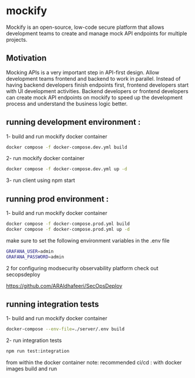 # mockify
Mockify is an open-source, low-code secure platform that allows development teams to create and manage mock API endpoints for multiple projects.

## Motivation 
Mocking APIs is a very important step in API-first design. Allow development teams frontend and backend to work in parallel. Instead of having backend developers finish endpoints first, frontend developers start with UI development activities. Backend developers or frontend developers can create mock API endpoints on mockify to speed up the development process and understand the business logic better.

## running development environment :
1- build and run mockify docker container
```bash
docker compose -f docker-compose.dev.yml build 
```
2- run mockify docker container
```bash
docker compose -f docker-compose.dev.yml up -d
```
3- run client using npm start

## running prod environment :
1- build and run mockify docker container
```bash
docker compose -f docker-compose.prod.yml build
docker compose -f docker-compose.prod.yml up -d
```
make sure to set the following environment variables in the .env file
```bash
GRAFANA_USER=admin
GRAFANA_PASSWORD=admin
```
2 for configuring modsecurity observability platform check out secopsdeploy 

https://github.com/ARAldhafeeri/SecOpsDeploy


## running integration tests 
1- build and run mockify docker container
```bash
docker-compose --env-file=./server/.env build
```
2- run integration tests
```bash
npm run test:integration
```
from within the docker container 
note: recommended ci/cd : with docker images build and run

